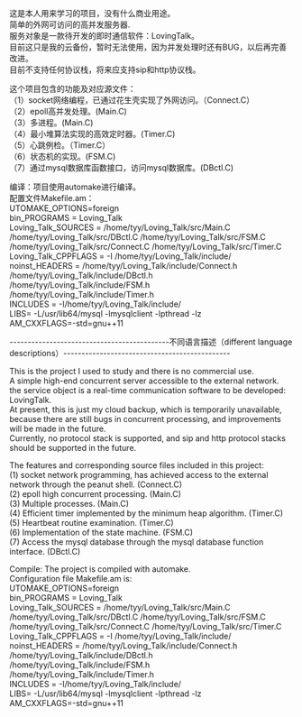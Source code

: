 这是本人用来学习的项目，没有什么商业用途。   
简单的外网可访问的高并发服务器.   
服务对象是一款待开发的即时通信软件：LovingTalk。   
目前这只是我的云备份，暂时无法使用，因为并发处理时还有BUG，以后再完善改进。   
目前不支持任何协议栈，将来应支持sip和http协议栈。   
   
这个项目包含的功能及对应源文件：   
（1）socket网络编程，已通过花生壳实现了外网访问。（Connect.C）   
（2）epoll高并发处理。(Main.C)   
（3）多进程。(Main.C)   
（4）最小堆算法实现的高效定时器。(Timer.C)   
（5）心跳例检。（Timer.C）   
（6）状态机的实现。(FSM.C)   
（7）通过mysql数据库函数接口，访问mysql数据库。(DBctl.C)   
     
编译：项目使用automake进行编译。  
配置文件Makefile.am：  
UTOMAKE_OPTIONS=foreign    
bin_PROGRAMS = Loving_Talk    
Loving_Talk_SOURCES = /home/tyy/Loving_Talk/src/Main.C /home/tyy/Loving_Talk/src/DBctl.C /home/tyy/Loving_Talk/src/FSM.C /home/tyy/Loving_Talk/src/Connect.C /home/tyy/Loving_Talk/src/Timer.C    
Loving_Talk_CPPFLAGS = -I /home/tyy/Loving_Talk/include/    
noinst_HEADERS = /home/tyy/Loving_Talk/include/Connect.h /home/tyy/Loving_Talk/include/DBctl.h /home/tyy/Loving_Talk/include/FSM.h /home/tyy/Loving_Talk/include/Timer.h   
INCLUDES = -I/home/tyy/Loving_Talk/include/   
LIBS= -L/usr/lib64/mysql -lmysqlclient -lpthread -lz   
AM_CXXFLAGS=-std=gnu++11   
   
--------------------------------------------不同语言描述（different language descriptions）----------------------------------------------
   
This is the project I used to study and there is no commercial use.   
A simple high-end concurrent server accessible to the external network.   
the service object is a real-time communication software to be developed: LovingTalk.   
At present, this is just my cloud backup, which is temporarily unavailable, because there are still bugs in concurrent processing, and improvements will be made in the future.   
Currently, no protocol stack is supported, and sip and http protocol stacks should be supported in the future.   
   
The features and corresponding source files included in this project:   
(1) socket network programming, has achieved access to the external network through the peanut shell. (Connect.C)   
(2) epoll high concurrent processing. (Main.C)   
(3) Multiple processes. (Main.C)   
(4) Efficient timer implemented by the minimum heap algorithm. (Timer.C)   
(5) Heartbeat routine examination. (Timer.C)   
(6) Implementation of the state machine. (FSM.C)   
(7) Access the mysql database through the mysql database function interface. (DBctl.C)   
   
Compile: The project is compiled with automake.   
Configuration file Makefile.am is:   
UTOMAKE_OPTIONS=foreign   
bin_PROGRAMS = Loving_Talk   
Loving_Talk_SOURCES = /home/tyy/Loving_Talk/src/Main.C /home/tyy/Loving_Talk/src/DBctl.C /home/tyy/Loving_Talk/src/FSM.C /home/tyy/Loving_Talk/src/Connect.C /home/tyy/Loving_Talk/src/Timer.C   
Loving_Talk_CPPFLAGS = -I /home/tyy/Loving_Talk/include/   
noinst_HEADERS = /home/tyy/Loving_Talk/include/Connect.h /home/tyy/Loving_Talk/include/DBctl.h /home/tyy/Loving_Talk/include/FSM.h /home/tyy/Loving_Talk/include/Timer.h   
INCLUDES = -I/home/tyy/Loving_Talk/include/   
LIBS= -L/usr/lib64/mysql -lmysqlclient -lpthread -lz   
AM_CXXFLAGS=-std=gnu++11    
